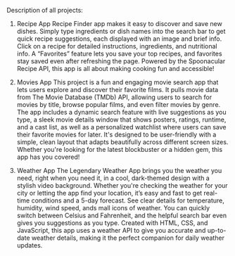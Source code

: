 Description of all projects:

1)  Recipe App
Recipe Finder app makes it easy to discover and save new dishes. Simply type ingredients or dish names into the search bar to get quick recipe suggestions, each displayed with an image and brief info. Click on a recipe for detailed instructions, ingredients, and nutritional info. A “Favorites” feature lets you save your top recipes, and favorites stay saved even after refreshing the page. Powered by the Spoonacular Recipe API, this app is all about making cooking fun and accessible!

2)  Movies App
This project is a fun and engaging movie search app that lets users explore and discover their favorite films. It pulls movie data from The Movie Database (TMDb) API, allowing users to search for movies by title, browse popular films, and even filter movies by genre. The app includes a dynamic search feature with live suggestions as you type, a sleek movie details window that shows posters, ratings, runtime, and a cast list, as well as a personalized watchlist where users can save their favorite movies for later. It's designed to be user-friendly with a simple, clean layout that adapts beautifully across different screen sizes. Whether you're looking for the latest blockbuster or a hidden gem, this app has you covered!

3) Weather App
The Legendary Weather App brings you the weather you need, right when you need it, in a cool, dark-themed design with a stylish video background. Whether you're checking the weather for your city or letting the app find your location, it’s easy and fast to get real-time conditions and a 5-day forecast. See clear details for temperature, humidity, wind speed, ands mall icons of weather. You can quickly switch between Celsius and Fahrenheit, and the helpful search bar even gives you suggestions as you type. Created with HTML, CSS, and JavaScript, this app uses a weather API to give you accurate and up-to-date weather details, making it the perfect companion for daily weather updates.

